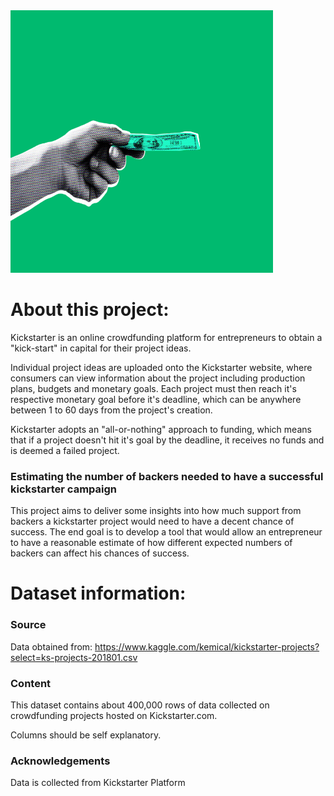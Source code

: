 <img src="https://github.com/Kesterchia/Predicting-Kickstarter-project-success/blob/main/Images/Kickstarter-Celebrates-10-Years-of-Funding.jpg?raw=True" width="420" height="420"> 

# About this project:

Kickstarter is an online crowdfunding platform for entrepreneurs to obtain a "kick-start" in capital for their project ideas. 

Individual project ideas are uploaded onto the Kickstarter website, where consumers can view information about the project including production plans, budgets and monetary goals. Each project must then reach it's respective monetary goal before it's deadline, which can be anywhere between 1 to 60 days from the project's creation.

Kickstarter adopts an "all-or-nothing" approach to funding, which means that if a project doesn't hit it's goal by the deadline, it receives no funds and is deemed a failed project. 
 
### Estimating the number of backers needed to have a successful kickstarter campaign

This project aims to deliver some insights into how much support from backers a kickstarter project would need to have a decent chance of success. The end goal is to develop a tool that would allow an entrepreneur to have a reasonable estimate of how different expected numbers of backers can affect his chances of success.

# Dataset information:


### Source

Data obtained from: https://www.kaggle.com/kemical/kickstarter-projects?select=ks-projects-201801.csv


### Content

This dataset contains about 400,000 rows of data collected on crowdfunding projects hosted on Kickstarter.com.

Columns should be self explanatory. 

### Acknowledgements

Data is collected from Kickstarter Platform
